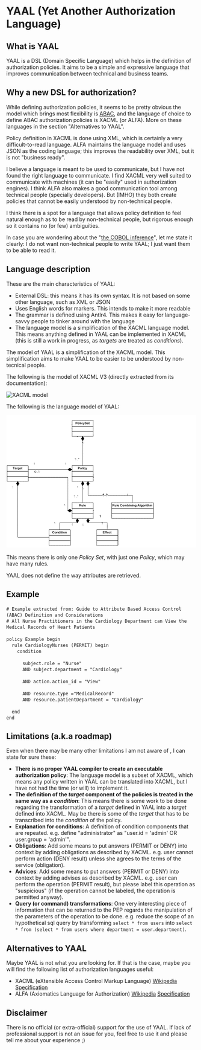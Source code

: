 # YAAL (Yet Another Authorization Language)

## What is YAAL

YAAL is a DSL (Domain Specific Language) which helps in the definition of authorization policies. It aims to be a simple and expressive language that improves communication between technical and business teams.

## Why a new DSL for authorization?

While defining authorization policies, it seems to be pretty obvious the model which brings most flexibility is [ABAC](https://en.wikipedia.org/wiki/Attribute-Based_Access_Control), and the language of choice to define ABAC authorization policies is XACML (or ALFA). More on these languages in the section "Alternatives to YAAL".

Policy definition in XACML is done using XML, which is certainly a very difficult-to-read language. ALFA maintains the language model and uses JSON as the coding language; this improves the readability over XML, but it is not "business ready".

I believe a language is meant to be used to communicate, but I have not found the right language to communicate. I find XACML very well suited to communicate with machines (it can be "easily" used in authorization engines). I think ALFA also makes a good communication tool among technical people (specially developers). But (IMHO) they both create policies that cannot be easily understood by non-technical people.

I think there is a spot for a language that allows policy definition to feel natural enough as to be read by non-technical people, but rigorous enough so it contains no (or few) ambiguities.

In case you are wondering about the "[the COBOL inference](http://martinfowler.com/bliki/BusinessReadableDSL.html)", let me state it clearly: I do not want non-technical people to write YAAL; I just want them to be able to read it.

## Language description

These are the main characteristics of YAAL:
- External DSL: this means it has its own syntax. It is not based on some other language, such as XML or JSON
- Uses English words for markers. This intends to make it more readable
- The grammar is defined using Antlr4. This makes it easy for language-savvy people to tinker around with the language
- The language model is a simplification of the XACML language model. This means anything defined in YAAL can be implemented in XACML (this is still a work in progress, as _targets_ are treated as _conditions_).
 
The model of YAAL is a simplification of the XACML model. This simplification aims to make YAAL to be easier to be understood by non-tecnical people.

The following is the model of XACML V3 (directly extracted from its documentation):

![XACML model](http://docs.oasis-open.org/xacml/3.0/xacml-3.0-core-spec-os-en_files/image004.gif "XACML model")

The following is the language model of YAAL:

![YAAL model](/img/yaal_model.png "YAAL model")

This means there is only one _Policy Set_, with just one _Policy_, which may have many rules.

YAAL does not define the way attributes are retrieved.

## Example

```
# Example extracted from: Guide to Attribute Based Access Control (ABAC) Definition and Considerations
# All Nurse Practitioners in the Cardiology Department can View the Medical Records of Heart Patients

policy Example begin
  rule CardiologyNurses (PERMIT) begin
    condition 
    
      subject.role = "Nurse"
      AND subject.department = "Cardiology"
      
      AND action.action_id = "View"
      
      AND resource.type ="MedicalRecord"
      AND resource.patientDepartment = "Cardiology"
      
  end 
end
```

## Limitations (a.k.a roadmap)

Even when there may be many other limitations I am not aware of , I can state for sure these:

- **There is no proper YAAL compiler to create an executable authorization policy**: The language model is a subset of XACML, which means any policy written in YAAL can be translated into XACML, but I have not had the time (or will) to implement it.
- **The definition of the _target_ component of the policies is treated in the same way as a _condition_**: This means there is some work to be done regarding the transformation of a _target_ defined in YAAL into a _target_ defined into XACML. May be there is some of the _target_ that has to be transcribed into the _condition_ of the policy.
- **Explanation for conditions**: A definition of condition components that are repeated. e.g. define "administrator" as "user.id = 'admin' OR user.group = 'admin'".
- **Obligations**: Add some means to put answers (PERMIT or DENY) into context by adding obligations as described by XACML. e.g. user cannot perform action (DENY result) unless she agrees to the terms of the service (obligation).
- **Advices**: Add some means to put answers (PERMIT or DENY) into context by adding advises as described by XACML. e.g. user can perform the operation (PERMIT result), but please label this operation as "suspicious" (if the operation cannot be labeled, the operation is permitted anyway).
- **Query (or command) transformations**: One very interesting piece of information that can be returned to the PEP regards the manipulation of the parameters of the operation to be done. e.g. reduce the scope of an hypothetical sql query by transforming `select * from users` into `select * from (select * from users where department = user.department)`.

## Alternatives to YAAL

Maybe YAAL is not what you are looking for. If that is the case, maybe you will find the following list of authorization languages useful:

- XACML (eXtensible Access Control Markup Language) [Wikipedia]([https://en.wikipedia.org/wiki/XACML) [Specification](https://www.oasis-open.org/committees/tc_home.php?wg_abbrev=xacml)
- ALFA (Axiomatics Language for Authorization) [Wikipedia](https://en.wikipedia.org/wiki/ALFA_(XACML)) [Specification](https://www.axiomatics.com/solutions/products/authorization-for-applications/developer-tools-and-apis/192-axiomatics-language-for-authorization-alfa.html)

## Disclaimer
There is no official (or extra-official) support for the use of YAAL. If lack of professional support is not an issue for you, feel free to use it and please tell me about your experience ;)

